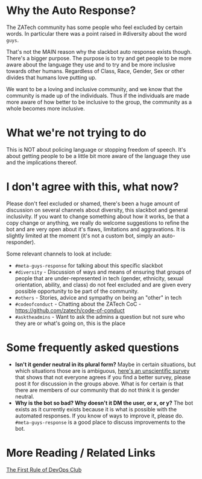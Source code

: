 # Why the Auto Response?

The ZATech community has some people who feel excluded by certain words. In particular there was a point raised in #diversity about the word `guys`.

That's not the MAIN reason why the slackbot auto response exists though. There's a bigger purpose. The purpose is to try and get people to be more aware about the language they use and to try and be more inclusive towards other humans. Regardless of Class, Race, Gender, Sex or other divides that humans love putting up.

We want to be a loving and inclusive community, and we know that the community is made up of the individuals. Thus if the individuals are made more aware of how better to be inclusive to the group, the community as a whole becomes more inclusive.


# What we're not trying to do

This is NOT about policing language or stopping freedom of speech.
It's about getting people to be a little bit more aware of the language they use and the implications thereof.

# I don't agree with this, what now?

Please don't feel excluded or shamed, there's been a huge amount of discussion on several channels about diversity, this slackbot and general inclusivity.
If you want to change something about how it works, be that a copy change or anything, we really do welcome suggestions to refine the bot and are very open about it's flaws, limitations and aggravations. It is slightly limited at the moment (it's not a custom bot, simply an auto-responder).

Some relevant channels to look at include:
* `#meta-guys-response` for talking about this specific slackbot
* `#diversity` - Discussion of ways and means of ensuring that groups of people that are under-represented in tech (gender, ethnicity, sexual orientation, ability, and class) do not feel excluded and are given every possible opportunity to be part of the community.
* `#others` - Stories, advice and sympathy on being an "other" in tech
* `#codeofconduct` - Chatting about the ZATech CoC - https://github.com/zatech/code-of-conduct
* `#asktheadmins` - Want to ask the admins a question but not sure who they are or what's going on, this is the place

# Some frequently asked questions 

* **Isn't it gender neutral in its plural form?** Maybe in certain situations, but which situations those are is ambiguous, [here's an unscientific survey](https://jvns.ca/blog/2013/12/27/guys-guys-guys/) that shows that not everyone agrees if you find a better survey, please post it for discussion in the groups above. What is for certain is that there are members of our community that do not think it is gender neutral. 
* **Why is the bot so bad? Why doesn't it DM the user, or x, or y?** The bot exists as it currently exists because it is what is possible with the automated responses. If you know of ways to improve it, please do. `#meta-guys-response` is a good place to discuss improvements to the bot.

# More Reading / Related Links

[The First Rule of DevOps Club](http://bridgetkromhout.com/blog/2014/11/03/the-first-rule-of-devops-club/)